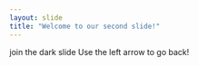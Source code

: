 ```yaml
---
layout: slide
title: "Welcome to our second slide!"
---
```

join the dark slide
Use the left arrow to go back!